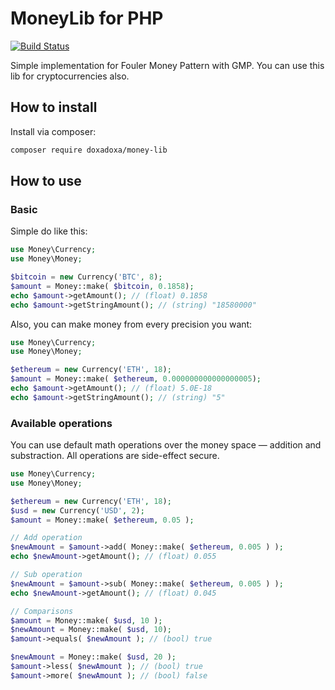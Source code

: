# MoneyLib for PHP

[![Build Status](https://travis-ci.org/doxadoxa/money-lib.svg?branch=master)](https://travis-ci.org/doxadoxa/money-lib)

Simple implementation for Fouler Money Pattern with GMP. 
You can use this lib for cryptocurrencies also.

## How to install
Install via composer:
```bash
composer require doxadoxa/money-lib
```

## How to use
### Basic
Simple do like this:
```php
use Money\Currency;
use Money\Money;

$bitcoin = new Currency('BTC', 8);
$amount = Money::make( $bitcoin, 0.1858);
echo $amount->getAmount(); // (float) 0.1858
echo $amount->getStringAmount(); // (string) "18580000"
```

Also, you can make money from every precision you want:
```php
use Money\Currency;
use Money\Money;

$ethereum = new Currency('ETH', 18);
$amount = Money::make( $ethereum, 0.000000000000000005);
echo $amount->getAmount(); // (float) 5.0E-18
echo $amount->getStringAmount(); // (string) "5"
```

### Available operations
You can use default math operations over the money 
space — addition and substraction. All operations are side-effect secure.
```php
use Money\Currency;
use Money\Money;

$ethereum = new Currency('ETH', 18);
$usd = new Currency('USD', 2);
$amount = Money::make( $ethereum, 0.05 );

// Add operation
$newAmount = $amount->add( Money::make( $ethereum, 0.005 ) );
echo $newAmount->getAmount(); // (float) 0.055

// Sub operation
$newAmount = $amount->sub( Money::make( $ethereum, 0.005 ) );
echo $newAmount->getAmount(); // (float) 0.045

// Comparisons
$amount = Money::make( $usd, 10 );
$newAmount = Money::make( $usd, 10);
$amount->equals( $newAmount ); // (bool) true

$newAmount = Money::make( $usd, 20 );
$amount->less( $newAmount ); // (bool) true
$amount->more( $newAmount ); // (bool) false

```